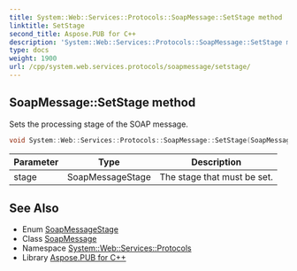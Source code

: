 ```yaml
---
title: System::Web::Services::Protocols::SoapMessage::SetStage method
linktitle: SetStage
second_title: Aspose.PUB for C++
description: 'System::Web::Services::Protocols::SoapMessage::SetStage method. Sets the processing stage of the SOAP message in C++.'
type: docs
weight: 1900
url: /cpp/system.web.services.protocols/soapmessage/setstage/
---
```

## SoapMessage::SetStage method


Sets the processing stage of the SOAP message.

```cpp
void System::Web::Services::Protocols::SoapMessage::SetStage(SoapMessageStage stage)
```


| Parameter | Type | Description |
| --- | --- | --- |
| stage | SoapMessageStage | The stage that must be set. |

## See Also

* Enum [SoapMessageStage](../../soapmessagestage/)
* Class [SoapMessage](../)
* Namespace [System::Web::Services::Protocols](../../)
* Library [Aspose.PUB for C++](../../../)
